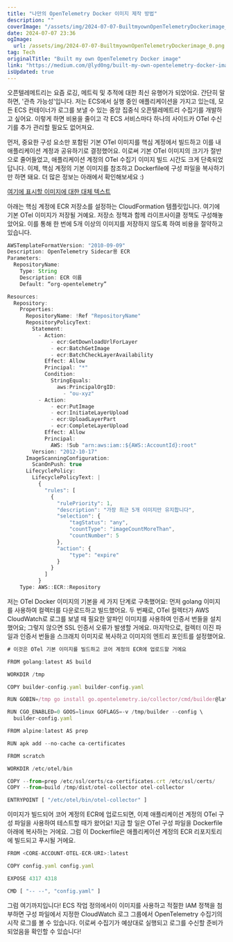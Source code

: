 ```yaml
---
title: "나만의 OpenTelemetry Docker 이미지 제작 방법"
description: ""
coverImage: "/assets/img/2024-07-07-BuiltmyownOpenTelemetryDockerimage_0.png"
date: 2024-07-07 23:36
ogImage:
  url: /assets/img/2024-07-07-BuiltmyownOpenTelemetryDockerimage_0.png
tag: Tech
originalTitle: "Built my own OpenTelemetry Docker image"
link: "https://medium.com/@lyd0ng/built-my-own-opentelemetry-docker-image-dc6f35257c80"
isUpdated: true
---
```


오픈텔레메트리는 요즘 로깅, 메트릭 및 추적에 대한 최신 유행어가 되었어요. 간단히 말하면, '관측 가능성'입니다. 저는 ECS에서 실행 중인 애플리케이션을 가지고 있는데, 모든 ECS 컨테이너가 로그를 보낼 수 있는 중앙 집중식 오픈텔레메트리 수집기를 개발하고 싶어요. 이렇게 하면 비용을 줄이고 각 ECS 서비스마다 하나의 사이드카 OTel 수신기를 추가 관리할 필요도 없어져요.

먼저, 중요한 구성 요소만 포함된 기본 OTel 이미지를 핵심 계정에서 빌드하고 이를 내 애플리케이션 계정과 공유하기로 결정했어요. 이로써 기본 OTel 이미지의 크기가 절반으로 줄어들었고, 애플리케이션 계정의 OTel 수집기 이미지 빌드 시간도 크게 단축되었답니다. 이제, 핵심 계정의 기본 이미지를 참조하고 Dockerfile에 구성 파일을 복사하기만 하면 돼요. 더 많은 정보는 아래에서 확인해보세요 :)

[여기에 표시할 이미지에 대한 대체 텍스트](/assets/img/2024-07-07-BuiltmyownOpenTelemetryDockerimage_0.png)

아래는 핵심 계정에 ECR 저장소를 설정하는 CloudFormation 템플릿입니다. 여기에 기본 OTel 이미지가 저장될 거예요. 저장소 정책과 함께 라이프사이클 정책도 구성해놓았어요. 이를 통해 한 번에 5개 이상의 이미지를 저장하지 않도록 하여 비용을 절약하고 있습니다.

<!-- seedividend - 사각형 -->

<ins class="adsbygoogle"
     style="display:block"
     data-ad-client="ca-pub-4877378276818686"
     data-ad-slot="1898504329"
     data-ad-format="auto"
     data-full-width-responsive="true"></ins>

<script>
     (adsbygoogle = window.adsbygoogle || []).push({});
</script>

```js
AWSTemplateFormatVersion: "2010-09-09"
Description: OpenTelemetry Sidecar용 ECR
Parameters:
  RepositoryName:
    Type: String
    Description: ECR 이름
    Default: “org-opentelemetry”

Resources:
  Repository:
    Properties:
      RepositoryName: !Ref "RepositoryName"
      RepositoryPolicyText:
        Statement:
          - Action:
              - ecr:GetDownloadUrlForLayer
              - ecr:BatchGetImage
              - ecr:BatchCheckLayerAvailability
            Effect: Allow
            Principal: "*"
            Condition:
              StringEquals:
                aws:PrincipalOrgID:
                  - "ou-xyz"
          - Action:
              - ecr:PutImage
              - ecr:InitiateLayerUpload
              - ecr:UploadLayerPart
              - ecr:CompleteLayerUpload
            Effect: Allow
            Principal:
              AWS: !Sub "arn:aws:iam::${AWS::AccountId}:root"
        Version: "2012-10-17"
      ImageScanningConfiguration:
        ScanOnPush: true
      LifecyclePolicy:
        LifecyclePolicyText: |
          {
            "rules": [
              {
                "rulePriority": 1,
                "description": "가장 최근 5개 이미지만 유지합니다",
                "selection": {
                    "tagStatus": "any",
                    "countType": "imageCountMoreThan",
                    "countNumber": 5
                },
                "action": {
                    "type": "expire"
                }
              }
            ]
          }
    Type: AWS::ECR::Repository
```

저는 OTel Docker 이미지의 기본을 세 가지 단계로 구축했어요: 먼저 golang 이미지를 사용하여 컬렉터를 다운로드하고 빌드했어요. 두 번째로, OTel 컬렉터가 AWS CloudWatch로 로그를 보낼 때 필요한 알파인 이미지를 사용하여 인증서 번들을 설치했어요; 그렇지 않으면 SSL 인증서 오류가 발생할 거에요. 마지막으로, 컬렉터 이진 파일과 인증서 번들을 스크래치 이미지로 복사하고 이미지의 엔트리 포인트를 설정했어요.

```js
# 이것은 OTel 기본 이미지를 빌드하고 코어 계정의 ECR에 업로드할 거에요

FROM golang:latest AS build

WORKDIR /tmp

COPY builder-config.yaml builder-config.yaml

RUN GOBIN=/tmp go install go.opentelemetry.io/collector/cmd/builder@latest

RUN CGO_ENABLED=0 GOOS=linux GOFLAGS=-v /tmp/builder --config \
  builder-config.yaml

FROM alpine:latest AS prep

RUN apk add --no-cache ca-certificates

FROM scratch

WORKDIR /etc/otel/bin

COPY --from=prep /etc/ssl/certs/ca-certificates.crt /etc/ssl/certs/
COPY --from=build /tmp/dist/otel-collector otel-collector

ENTRYPOINT [ "/etc/otel/bin/otel-collector" ]
```

이미지가 빌드되어 코어 계정의 ECR에 업로드되면, 이제 애플리케이션 계정의 OTel 구성 파일을 사용하여 테스트할 때가 왔어요! 지금 할 일은 OTel 구성 파일을 Dockerfile 아래에 복사하는 거에요. 그럼 이 Dockerfile은 애플리케이션 계정의 ECR 리포지토리에 빌드되고 푸시될 거에요.

<!-- seedividend - 사각형 -->

<ins class="adsbygoogle"
     style="display:block"
     data-ad-client="ca-pub-4877378276818686"
     data-ad-slot="1898504329"
     data-ad-format="auto"
     data-full-width-responsive="true"></ins>

<script>
     (adsbygoogle = window.adsbygoogle || []).push({});
</script>

```js
FROM <CORE-ACCOUNT-OTEL-ECR-URI>:latest

COPY config.yaml config.yaml

EXPOSE 4317 4318

CMD [ "-- --", "config.yaml" ]
```

그럼 여기까지입니다! ECS 작업 정의에서이 이미지를 사용하고 적절한 IAM 정책을 첨부하면 구성 파일에서 지정한 CloudWatch 로그 그룹에서 OpenTelemetry 수집기의 시작 로그를 볼 수 있습니다. 이로써 수집기가 예상대로 실행되고 로그를 수신할 준비가 되었음을 확인할 수 있습니다!
